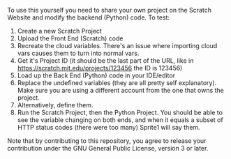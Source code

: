 To use this yourself you need to share your own project on the Scratch Website and modify the backend (Python) code. To test:
1. Create a new Scratch Project
2. Upload the Front End (Scratch) code
3. Recreate the cloud variables. There's an issue where importing cloud vars causes them to turn into normal vars.
4. Get it's Project ID (it should be the last part of the URL, like in https://scratch.mit.edu/projects/123456 the ID is 123456)
5. Load up the Back End (Python) code in your IDE/editor
6. Replace the undefined variables (they are all pretty self explanatory). Make sure you are using a different account from the one that owns the project.
7. Alternatively, define them.
8. Run the Scratch Project, then the Python Project. You should be able to see the variable changing on both ends, and when it equals a subset of HTTP status codes (there were too many) Sprite1 will say them.

Note that by contributing to this repository, you agree to release your contribution under the GNU General Public License, version 3 or later.

